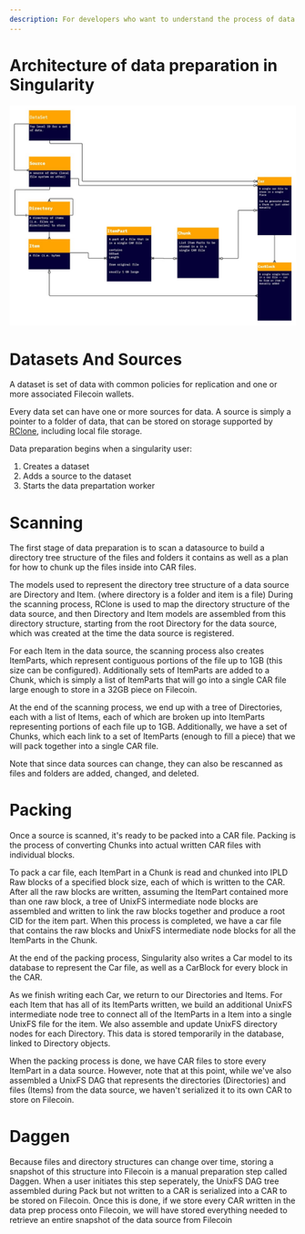 ```yaml
---
description: For developers who want to understand the process of data preparation in singularity, this document provides a technical overview
---
```


# Architecture of data preparation in Singularity

![Singularity Data Preparation Model](data-prep-model.jpg)

# Datasets And Sources

A dataset is set of data with common policies for replication and one or more associated Filecoin wallets.

Every data set can have one or more sources for data. A source is simply a pointer to a folder of data, that can be stored on storage supported by [RClone](https://github.com/rclone/rclone), including local file storage.

Data preparation begins when a singularity user:
1. Creates a dataset
2. Adds a source to the dataset
3. Starts the data prepartation worker

# Scanning

The first stage of data preparation is to scan a datasource to build a directory tree structure of the files and folders it contains as well as a plan for how to chunk up the files inside into CAR files.

The models used to represent the directory tree structure of a data source are Directory and Item. (where directory is a folder and item is a file) During the scanning process, RClone is used to map the directory structure of the data source, and then Directory and Item models are assembled from this directory structure, starting from the root Directory for the data source, which was created at the time the data source is registered.

For each Item in the data source, the scanning process also creates ItemParts, which represent contiguous portions of the file up to 1GB (this size can be configured). Additionally sets of ItemParts are added to a Chunk, which is simply a list of ItemParts that will go into a single CAR file large enough to store in a 32GB piece on Filecoin.

At the end of the scanning process, we end up with a tree of Directories, each with a list of Items, each of which are broken up into ItemParts representing portions of each file up to 1GB. Additionally, we have a set of Chunks, which each link to a set of ItemParts (enough to fill a piece) that we will pack together into a single CAR file.

Note that since data sources can change, they can also be rescanned as files and folders are added, changed, and deleted.

# Packing

Once a source is scanned, it's ready to be packed into a CAR file. Packing is the process of converting Chunks into actual written CAR files with individual blocks.

To pack a car file, each ItemPart in a Chunk is read and chunked into IPLD Raw blocks of a specified block size, each of which is written to the CAR. After all the raw blocks are written, assuming the ItemPart contained more than one raw block, a tree of UnixFS intermediate node blocks are assembled and written to link the raw blocks together and produce a root CID for the item part. When this process is completed, we have a car file that contains the raw blocks and UnixFS intermediate node blocks for all the ItemParts in the Chunk.

At the end of the packing process, Singularity also writes a Car model to its database to represent the Car file, as well as a CarBlock for every block in the CAR. 

As we finish writing each Car, we return to our Directories and Items. For each Item that has all of its ItemParts written, we build an additional UnixFS intermediate node tree to connect all of the ItemParts in a Item into a single UnixFS file for the item. We also assemble and update UnixFS directory nodes for each Directory. This data is stored temporarily in the database, linked to Directory objects.

When the packing process is done, we have CAR files to store every ItemPart in a data source. However, note that at this point, while we've also assembled a UnixFS DAG that represents the directories (Directories) and files (Items) from the data source, we haven't serialized it to its own CAR to store on Filecoin.

# Daggen

Because files and directory structures can change over time, storing a snapshot of this structure into Filecoin is a manual preparation step called Daggen. When a user initiates this step seperately, the UnixFS DAG tree assembled during Pack but not written to a CAR is serialized into a CAR to be stored on Filecoin. Once this is done, if we store every CAR written in the data prep process onto Filecoin, we will have stored everything needed to retrieve an entire snapshot of the data source from Filecoin